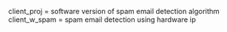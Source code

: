 client_proj = software version of spam email detection algorithm
client_w_spam = spam email detection using hardware ip
